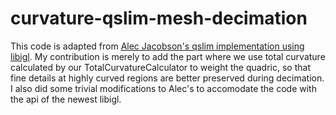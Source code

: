 # curvature-qslim-mesh-decimation

This code is adapted from [Alec Jacobson's qslim implementation using libigl](https://www.alecjacobson.com/weblog/?tag=qslim). My contribution is merely to add the part where we use total curvature calculated by our TotalCurvatureCalculator to weight the quadric, so that fine details at highly curved regions are better preserved during decimation. I also did some trivial modifications to Alec's to accomodate the code with the api of the newest libigl.


